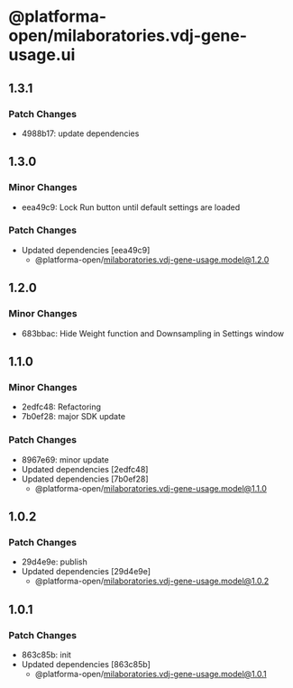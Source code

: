 # @platforma-open/milaboratories.vdj-gene-usage.ui

## 1.3.1

### Patch Changes

- 4988b17: update dependencies

## 1.3.0

### Minor Changes

- eea49c9: Lock Run button until default settings are loaded

### Patch Changes

- Updated dependencies [eea49c9]
  - @platforma-open/milaboratories.vdj-gene-usage.model@1.2.0

## 1.2.0

### Minor Changes

- 683bbac: Hide Weight function and Downsampling in Settings window

## 1.1.0

### Minor Changes

- 2edfc48: Refactoring
- 7b0ef28: major SDK update

### Patch Changes

- 8967e69: minor update
- Updated dependencies [2edfc48]
- Updated dependencies [7b0ef28]
  - @platforma-open/milaboratories.vdj-gene-usage.model@1.1.0

## 1.0.2

### Patch Changes

- 29d4e9e: publish
- Updated dependencies [29d4e9e]
  - @platforma-open/milaboratories.vdj-gene-usage.model@1.0.2

## 1.0.1

### Patch Changes

- 863c85b: init
- Updated dependencies [863c85b]
  - @platforma-open/milaboratories.vdj-gene-usage.model@1.0.1
